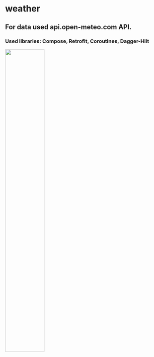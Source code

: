 # weather
## For data used api.open-meteo.com API.
### Used libraries: Compose, Retrofit, Coroutines, Dagger-Hilt

<img src="https://user-images.githubusercontent.com/103197485/197226284-0804963f-f6d8-44f2-9287-5f0abfbf188a.gif" width="50%" height="50%"/>

